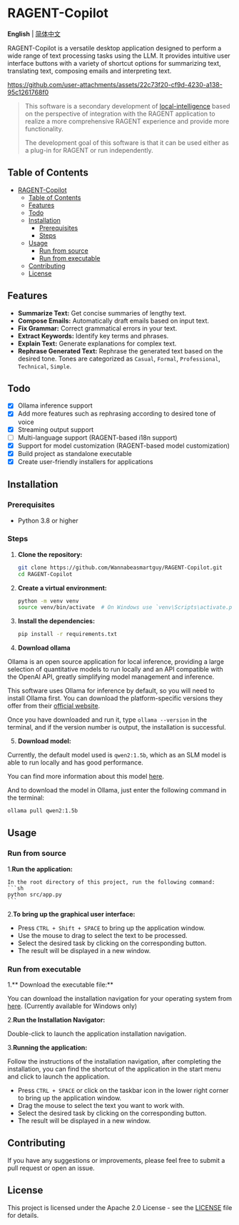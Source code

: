 # RAGENT-Copilot

**English** | [简体中文](README_zh.md)

RAGENT-Copilot is a versatile desktop application designed to perform a wide range of text processing tasks using the LLM. It provides intuitive user interface buttons with a variety of shortcut options for summarizing text, translating text, composing emails and interpreting text.

https://github.com/user-attachments/assets/22c73f20-cf9d-4230-a138-95c1261768f0

> This software is a secondary development of [local-intelligence](https://github.com/beratcmn/local-intelligence) based on the perspective of integration with the RAGENT application to realize a more comprehensive RAGENT experience and provide more functionality.
>
> The development goal of this software is that it can be used either as a plug-in for RAGENT or run independently.

## Table of Contents

- [RAGENT-Copilot](#ragent-copilot)
  - [Table of Contents](#table-of-contents)
  - [Features](#features)
  - [Todo](#todo)
  - [Installation](#installation)
    - [Prerequisites](#prerequisites)
    - [Steps](#steps)
  - [Usage](#usage)
    - [Run from source](#run-from-source)
    - [Run from executable](#run-from-executable)
  - [Contributing](#contributing)
  - [License](#license)

## Features

- **Summarize Text:** Get concise summaries of lengthy text.
- **Compose Emails:** Automatically draft emails based on input text.
- **Fix Grammar:** Correct grammatical errors in your text.
- **Extract Keywords:** Identify key terms and phrases.
- **Explain Text:** Generate explanations for complex text.
- **Rephrase Generated Text:** Rephrase the generated text based on the desired tone. Tones are categorized as `Casual`, `Formal`, `Professional`, `Technical`, `Simple`.

## Todo

- [x] Ollama inference support
- [x] Add more features such as rephrasing according to desired tone of voice
- [x] Streaming output support
- [ ] Multi-language support (RAGENT-based i18n support)
- [x] Support for model customization (RAGENT-based model customization)
- [x] Build project as standalone executable
- [x] Create user-friendly installers for applications

## Installation

### Prerequisites

- Python 3.8 or higher

### Steps

1. **Clone the repository:**

   ```sh
   git clone https://github.com/Wannabeasmartguy/RAGENT-Copilot.git
   cd RAGENT-Copilot
   ```

2. **Create a virtual environment:**

   ```sh
   python -m venv venv
   source venv/bin/activate  # On Windows use `venv\Scripts\activate.ps1 or venv\Scripts\activate.bat`
   ```

3. **Install the dependencies:**

   ```sh
   pip install -r requirements.txt
   ```

4. **Download ollama**

Ollama is an open source application for local inference, providing a large selection of quantitative models to run locally and an API compatible with the OpenAI API, greatly simplifying model management and inference.

This software uses Ollama for inference by default, so you will need to install Ollama first. You can download the platform-specific versions they offer from their [official website](https://ollama.com/).

Once you have downloaded and run it, type `ollama --version` in the terminal, and if the version number is output, the installation is successful.

5. **Download model:**

Currently, the default model used is `qwen2:1.5b`, which as an SLM model is able to run locally and has good performance.

You can find more information about this model [here](https://huggingface.co/Qwen/Qwen2-1.5B).

And to download the model in Ollama, just enter the following command in the terminal:

```sh
ollama pull qwen2:1.5b
```

## Usage

### Run from source

1.**Run the application:**

    In the root directory of this project, run the following command:
    ```sh
    python src/app.py
    ```

2.**To bring up the graphical user interface:**
   - Press ``CTRL + Shift + SPACE`` to bring up the application window.
   - Use the mouse to drag to select the text to be processed.
   - Select the desired task by clicking on the corresponding button.
   - The result will be displayed in a new window.

### Run from executable

1.** Download the executable file:**

   You can download the installation navigation for your operating system from [here](https://github.com/Wannabeasmartguy/RAGENT-Copilot/releases). (Currently available for Windows only)

2.**Run the Installation Navigator:**

   Double-click to launch the application installation navigation.

3.**Running the application:**

   Follow the instructions of the installation navigation, after completing the installation, you can find the shortcut of the application in the start menu and click to launch the application.

   - Press `CTRL + SPACE` or click on the taskbar icon in the lower right corner to bring up the application window.
   - Drag the mouse to select the text you want to work with.
   - Select the desired task by clicking on the corresponding button.
   - The result will be displayed in a new window.

## Contributing

If you have any suggestions or improvements, please feel free to submit a pull request or open an issue.

## License

This project is licensed under the Apache 2.0 License - see the [LICENSE](LICENSE) file for details.

